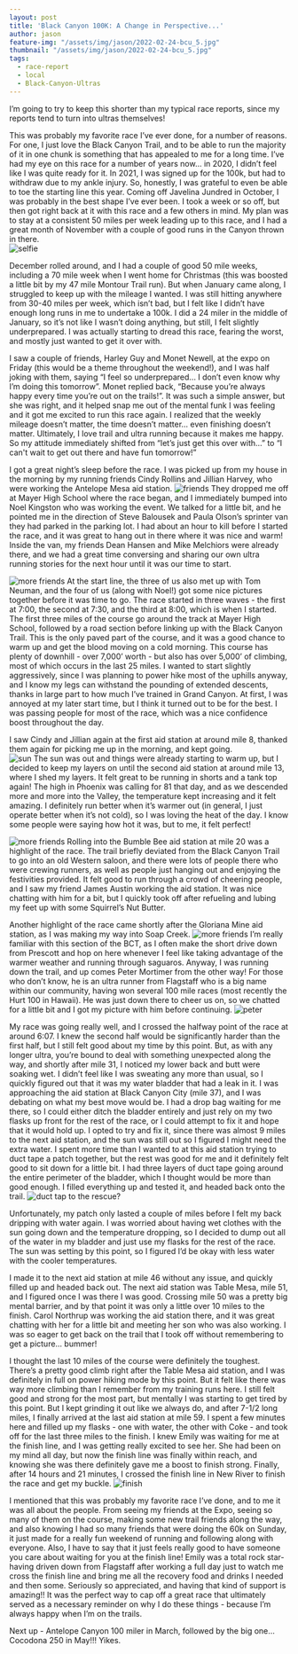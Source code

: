 ```yaml
--- 
layout: post
title: 'Black Canyon 100K: A Change in Perspective...'
author: jason
feature-img: "/assets/img/jason/2022-02-24-bcu_5.jpg"
thumbnail: "/assets/img/jason/2022-02-24-bcu_5.jpg"
tags:
  - race-report
  - local
  - Black-Canyon-Ultras
---
```


I’m going to try to keep this shorter than my typical race reports, since my
reports tend to turn into ultras themselves!  

This was probably my favorite race I’ve ever done, for a number of reasons.  For
one, I just love the Black Canyon Trail, and to be able to run the majority of
it in one chunk is something that has appealed to me for a long time.  I’ve had
my eye on this race for a number of years now… in 2020, I didn’t feel like I was
quite ready for it.  In 2021, I was signed up for the 100k, but had to withdraw
due to my ankle injury.  So, honestly, I was grateful to even be able to toe the
starting line this year.  Coming off Javelina Jundred in October, I was probably
in the best shape I’ve ever been.  I took a week or so off, but then got right
back at it with this race and a few others in mind.  My plan was to stay at a
consistent 50 miles per week leading up to this race, and I had a great month of
November with a couple of good runs in the Canyon thrown in there.  
![selfie](/assets/img/jason/2022-02-24-bcu_12.jpg)

December rolled around, and I had a couple of good 50 mile weeks, including a 70
mile week when I went home for Christmas (this was boosted a little bit by my 47
mile Montour Trail run).  But when January came along, I struggled to keep up
with the mileage I wanted.  I was still hitting anywhere from 30-40 miles per
week, which isn’t bad, but I felt like I didn’t have enough long runs in me to
undertake a 100k.  I did a 24 miler in the middle of January, so it’s not like I
wasn’t doing anything, but still, I felt slightly underprepared.  I was actually
starting to dread this race, fearing the worst, and mostly just wanted to get it
over with.

I saw a couple of friends, Harley Guy and Monet Newell, at the expo on Friday
(this would be a theme throughout the weekend!), and I was half joking with
them, saying “I feel so underprepared… I don’t even know why I’m doing this
tomorrow”.  Monet replied back, “Because you’re always happy every time you’re
out on the trails!”.  It was such a simple answer, but she was right, and it
helped snap me out of the mental funk I was feeling and it got me excited to run
this race again.  I realized that the weekly mileage doesn’t matter, the time
doesn’t matter… even finishing doesn’t matter.  Ultimately, I love trail and
ultra running because it makes me happy.  So my attitude immediately shifted
from “let’s just get this over with…” to “I can't wait to get out there and have
fun tomorrow!”

I got a great night’s sleep before the race.  I was picked up from my house in
the morning by my running friends Cindy Rollins and Jillian Harvey, who were
working the Antelope Mesa aid station.  ![friends](/assets/img/jason/2022-02-24-bcu_7.jpg)
They dropped me off at Mayer High School
where the race began, and I immediately bumped into Noel Kingston who was
working the event.  We talked for a little bit, and he pointed me in the
direction of Steve Balousek and Paula Olson’s sprinter van they had parked in
the parking lot.  I had about an hour to kill before I started the race, and it
was great to hang out in there where it was nice and warm!  Inside the van, my
friends Dean Hansen and Mike Melchiors were already there, and we had a great
time conversing and sharing our own ultra running stories for the next hour
until it was our time to start. 

![more friends](/assets/img/jason/2022-02-24-bcu_10.jpg)
At the start line, the three of us also met up with Tom Neuman, and the four of
us (along with Noel!) got some nice pictures together before it was time to go.
The race started in three waves - the first at 7:00, the second at 7:30, and the
third at 8:00, which is when I started.  The first three miles of the course go
around the track at Mayer High School, followed by a road section before linking
up with the Black Canyon Trail.  This is the only paved part of the course, and
it was a good chance to warm up and get the blood moving on a cold morning.
This course has plenty of downhill - over 7,000’ worth - but also has over
5,000’ of climbing, most of which occurs in the last 25 miles.  I wanted to
start slightly aggressively, since I was planning to power hike most of the
uphills anyway, and I know my legs can withstand the pounding of extended
descents, thanks in large part to how much I’ve trained in Grand Canyon.  At
first, I was annoyed at my later start time, but I think it turned out to be for
the best.  I was passing people for most of the race, which was a nice
confidence boost throughout the day.

I saw Cindy and Jillian again at the first aid station at around mile 8, thanked
them again for picking me up in the morning, and kept going.  
![sun](/assets/img/jason/2022-02-24-bcu_2.jpg) The sun was out
and things were already starting to warm up, but I decided to keep my layers on
until the second aid station at around mile 13, where I shed my layers.  It felt
great to be running in shorts and a tank top again!  The high in Phoenix was
calling for 81 that day, and as we descended more and more into the Valley, the
temperature kept increasing and it felt amazing.  I definitely run better when
it’s warmer out (in general, I just operate better when it’s not cold), so I was
loving the heat of the day.  I know some people were saying how hot it was, but
to me, it felt perfect!

![more friends](/assets/img/jason/2022-02-24-bcu_14.jpg)
Rolling into the Bumble Bee aid station at mile 20 was a highlight of the race.
The trail briefly deviated from the Black Canyon Trail to go into an old Western
saloon, and there were lots of people there who were crewing runners, as well as
people just hanging out and enjoying the festivities provided.  It felt good to
run through a crowd of cheering people, and I saw my friend James Austin working
the aid station.  It was nice chatting with him for a bit, but I quickly took
off after refueling and lubing my feet up with some Squirrel’s Nut Butter.

Another highlight of the race came shortly after the Gloriana Mine aid station,
as I was making my way into Soap Creek. ![more friends](/assets/img/jason/2022-02-24-bcu_15.jpg)
 I’m really familiar with this section
of the BCT, as I often make the short drive down from Prescott and hop on here
whenever I feel like taking advantage of the warmer weather and running through
saguaros.  Anyway, I was running down the trail, and up comes Peter Mortimer
from the other way!  For those who don’t know, he is an ultra runner from
Flagstaff who is a big name within our community, having won several 100 mile
races (most recently the Hurt 100 in Hawaii).  He was just down there to cheer
us on, so we chatted for a little bit and I got my picture with him before
continuing. ![peter](/assets/img/jason/2022-02-24-bcu_11.jpg)

My race was going really well, and I crossed the halfway point of the race at
around 6:07.  I knew the second half would be significantly harder than the
first half, but I still felt good about my time by this point.  But, as with any
longer ultra, you’re bound to deal with something unexpected along the way, and
shortly after mile 31, I noticed my lower back and butt were soaking wet.  I
didn’t feel like I was sweating any more than usual, so I quickly figured out
that it was my water bladder that had a leak in it.  I was approaching the aid
station at Black Canyon City (mile 37), and I was debating on what my best move
would be.  I had a drop bag waiting for me there, so I could either ditch the
bladder entirely and just rely on my two flasks up front for the rest of the
race, or I could attempt to fix it and hope that it would hold up.  I opted to
try and fix it, since there was almost 9 miles to the next aid station, and the
sun was still out so I figured I might need the extra water.  I spent more time
than I wanted to at this aid station trying to duct tape a patch together, but
the rest was good for me and it definitely felt good to sit down for a little
bit.  I had three layers of duct tape going around the entire perimeter of the
bladder, which I thought would be more than good enough.  I filled everything up
and tested it, and headed back onto the trail.
![duct tap to the rescue?](/assets/img/jason/2022-02-24-bcu_3.jpg)

Unfortunately, my patch only lasted a couple of miles before I felt my back
dripping with water again.  I was worried about having wet clothes with the sun
going down and the temperature dropping, so I decided to dump out all of the
water in my bladder and just use my flasks for the rest of the race.  The sun
was setting by this point, so I figured I’d be okay with less water with the
cooler temperatures.

I made it to the next aid station at mile 46 without any issue, and quickly
filled up and headed back out.  The next aid station was Table Mesa, mile 51,
and I figured once I was there I was good.  Crossing mile 50 was a pretty big
mental barrier, and by that point it was only a little over 10 miles to the
finish.  Carol Northrup was working the aid station there, and it was great
chatting with her for a little bit and meeting her son who was also working.  I
was so eager to get back on the trail that I took off without remembering to get
a picture… bummer!

I thought the last 10 miles of the course were definitely the toughest.  There’s
a pretty good climb right after the Table Mesa aid station, and I was definitely
in full on power hiking mode by this point.  But it felt like there was way more
climbing than I remember from my training runs here.  I still felt good and
strong for the most part, but mentally I was starting to get tired by this
point.  But I kept grinding it out like we always do, and after 7-1/2 long
miles, I finally arrived at the last aid station at mile 59.  I spent a few
minutes here and filled up my flasks - one with water, the other with Coke - and
took off for the last three miles to the finish.  I knew Emily was waiting for
me at the finish line, and I was getting really excited to see her.  She had
been on my mind all day, but now the finish line was finally within reach, and
knowing she was there definitely gave me a boost to finish strong.  Finally,
after 14 hours and 21 minutes, I crossed the finish line in New River to finish
the race and get my buckle. ![finish](/assets/img/jason/2022-02-24-bcu_5.jpg)

I mentioned that this was probably my favorite race I’ve done, and to me it was
all about the people.  From seeing my friends at the Expo, seeing so many of
them on the course, making some new trail friends along the way, and also
knowing I had so many friends that were doing the 60k on Sunday, it just made
for a really fun weekend of running and following along with everyone.  Also, I
have to say that it just feels really good to have someone you care about
waiting for you at the finish line!  Emily was a total rock star- having driven
down from Flagstaff after working a full day just to watch me cross the finish
line and bring me all the recovery food and drinks I needed and then some.
Seriously so appreciated, and having that kind of support is amazing!!  It was
the perfect way to cap off a great race that ultimately served as a necessary
reminder on why I do these things - because I’m always happy when I’m on the
trails.  

Next up - Antelope Canyon 100 miler in March, followed by the big one… Cocodona
250 in May!!!  Yikes.
